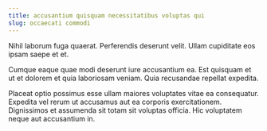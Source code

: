 ```yaml
---
title: accusantium quisquam necessitatibus voluptas qui
slug: occaecati commodi
---
```


Nihil laborum fuga quaerat. Perferendis deserunt velit. Ullam cupiditate eos ipsam saepe et et.

Cumque eaque quae modi deserunt iure accusantium ea. Est quisquam et ut et dolorem et quia laboriosam veniam. Quia recusandae repellat expedita.

Placeat optio possimus esse ullam maiores voluptates vitae ea consequatur. Expedita vel rerum ut accusamus aut ea corporis exercitationem. Dignissimos et assumenda sit totam sit voluptas officia. Hic voluptatem neque aut accusantium in.
